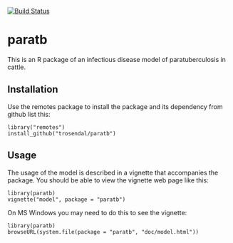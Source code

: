 [![Build Status](https://travis-ci.org/trosendal/paratb.svg?branch=master)](https://travis-ci.org/trosendal/paratb)
# paratb

This is an R package of an infectious disease model of
paratuberculosis in cattle.

## Installation

Use the remotes package to install the package and its dependency from
github list this:

```{r}
library("remotes")
install_github("trosendal/paratb")
```

## Usage

The usage of the model is described in a vignette that accompanies the
package. You should be able to view the vignette web page like this:

```{r}
library(paratb)
vignette("model", package = "paratb")
```

On MS Windows you may need to do this to see the vignette:

```{r}
library(paratb)
browseURL(system.file(package = "paratb", "doc/model.html"))
```
